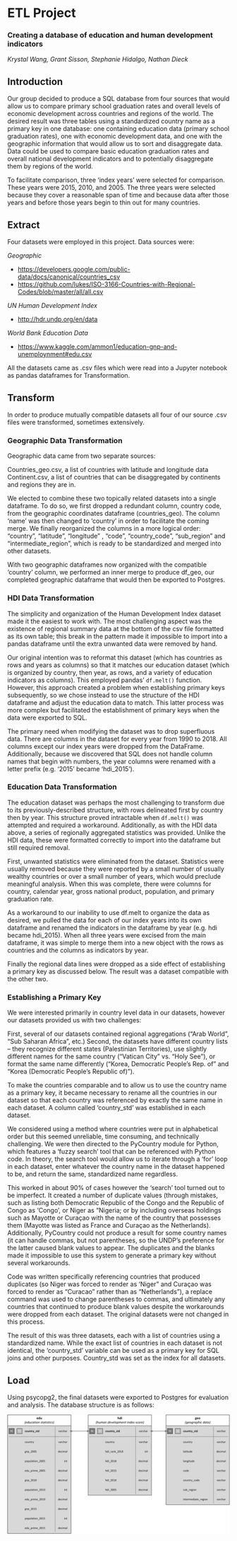 # ETL Project
### Creating a database of education and human development indicators

_Krystal Wang, Grant Sisson, Stephanie Hidalgo, Nathan Dieck_

## Introduction
Our group decided to produce a SQL database from four sources that would allow us to compare primary school graduation rates and overall levels of economic development across countries and regions of the world. The desired result was three tables using a standardized country name as a primary key in one database: one containing education data (primary school graduation rates), one with economic development data, and one with the geographic information that would allow us to sort and disaggregate data. Data could be used to compare basic education graduation rates and overall national development indicators and to potentially disaggregate them by regions of the world. 

To facilitate comparison, three ‘index years’ were selected for comparison. These years were 2015, 2010, and 2005. The three years were selected because they cover a reasonable span of time and because data after those years and before those years begin to thin out for many countries. 

## Extract
Four datasets were employed in this project. Data sources were:

_Geographic_
* https://developers.google.com/public-data/docs/canonical/countries_csv
* https://github.com/lukes/ISO-3166-Countries-with-Regional-Codes/blob/master/all/all.csv

_UN Human Development Index_
* http://hdr.undp.org/en/data

_World Bank Education Data_
* https://www.kaggle.com/ammon1/education-gnp-and-unemploynment#edu.csv

All the datasets came as .csv files which were read into a Jupyter notebook as pandas dataframes for Transformation. 

## Transform
In order to produce mutually compatible datasets all four of our source .csv files were transformed, sometimes extensively. 

### Geographic Data Transformation

Geographic data came from two separate sources:

Countries_geo.csv, a list of countries with latitude and longitude data 
Continent.csv, a list of countries that can be disaggregated by continents and regions they are in. 

We elected to combine these two topically related datasets into a single dataframe. To do so, we first dropped a redundant column, country code, from the geographic coordinates dataframe (countries_geo). The column ‘name’ was then changed to ‘country’ in order to facilitate the coming merge. We finally reorganized the columns in a more logical order: “country”, “latitude”, “longitude” , “code”, “country_code”, “sub_region” and “intermediate_region”, which is ready to be standardized and merged into other datasets.

With two geographic dataframes now organized with the compatible ‘country’ column, we performed an inner merge to produce df_geo, our completed geographic dataframe that would then be exported to Postgres. 

### HDI Data Transformation

The simplicity and organization of the Human Development Index dataset made it the easiest to work with. The most challenging aspect was the existence of regional summary data at the bottom of the csv file formatted as its own table; this break in the pattern made it impossible to import into a pandas dataframe until the extra unwanted data were removed by hand.

Our original intention was to reformat this dataset (which has countries as rows and years as columns) so that it matches our education dataset (which is organized by country, then year, as rows, and a variety of education indicators as columns). This employed pandas’ `df.melt()` function. However, this approach created a problem when establishing primary keys subsequently, so we chose instead to use the structure of the HDI dataframe and adjust the education data to match. This latter process was more complex but facilitated the establishment of primary keys when the data were exported to SQL.

The primary need when modifying the dataset was to drop superfluous data. There are columns in the dataset for every year from 1990 to 2018. All columns except our index years were dropped from the DataFrame. Additionally, because we discovered that SQL does not handle column names that begin with numbers, the year columns were renamed with a letter prefix (e.g. ‘2015’ became ‘hdi_2015’). 

### Education Data Transformation

The education dataset was perhaps the most challenging to transform due to its previously-described structure, with rows delineated first by country then by year. This structure proved intractable when `df.melt()` was attempted and required a workaround. Additionally, as with the HDI data above, a series of regionally aggregated statistics was provided. Unlike the HDI data, these were formatted correctly to import into the dataframe but still required removal. 

First, unwanted statistics were eliminated from the dataset. Statistics were usually removed because they were reported by a small number of usually wealthy countries or over a small number of years, which would preclude meaningful analysis. When this was complete, there were columns for country, calendar year, gross national product, population, and primary graduation rate. 

As a workaround to our inability to use df.melt to organize the data as desired, we pulled the data for each of our index years into its own dataframe and renamed the indicators in the dataframe by year (e.g. hdi became hdi_2015). When all three years were excised from the main dataframe, it was simple to merge them into a new object with the rows as countries and the columns as indicators by year. 

Finally the regional data lines were dropped as a side effect of establishing a primary key as discussed below. The result was a dataset compatible with the other two. 

### Establishing a Primary Key

We were interested primarily in country level data in our datasets, however our datasets provided us with two challenges:

First, several of our datasets contained regional aggregations (“Arab World”, “Sub Saharan Africa”, etc.) 
Second, the datasets have different country lists – they recognize different states (Palestinian Territories), use slightly different names for the same country (“Vatican City” vs. “Holy See”), or format the same name differently (“Korea, Democratic People’s Rep. of” and “Korea (Democratic People’s Republic of)”).

To make the countries comparable and to allow us to use the country name as a primary key, it became necessary to rename all the countries in our dataset so that each country was referenced by exactly the same name in each dataset. A column called ‘country_std’ was established in each dataset. 

We considered using a method where countries were put in alphabetical order but this seemed unreliable, time consuming, and technically challenging. We were then directed to the PyCountry module for Python, which features a ‘fuzzy search’ tool that can be referenced with Python code. In theory, the search tool would allow us to iterate through a ‘for’ loop in each dataset, enter whatever the country name in the dataset happened to be, and return the same, standardized name regardless. 

This worked in about 90% of cases however the ‘search’ tool turned out to be imperfect. It created a number of duplicate values (through mistakes, such as listing both Democratic Republic of the Congo and the Republic of Congo as ‘Congo’, or Niger as “Nigeria; or by including overseas holdings such as Mayotte or Curaçao with the name of the country that possesses them (Mayotte was listed as France and Curaçao as the Netherlands). Additionally, PyCountry could not produce a result for some country names (it can handle commas, but not parentheses, so the UNDP’s preference for the latter caused blank values to appear. The duplicates and the blanks made it impossible to use this system to generate a primary key without several workarounds. 

Code was written specifically referencing countries that produced duplicates (so Niger was forced to render as ‘Niger” and Curaçao was forced to render as “Curacao” rather than as “Netherlands”), a replace command was used to change parentheses to commas, and ultimately any countries that continued to produce blank values despite the workarounds were dropped from each dataset. The original datasets were not changed in this process. 

The result of this was three datasets, each with a list of countries using a standardized name. While the exact list of countries in each dataset is not identical, the ‘country_std’ variable can be used as a primary key for SQL joins and other purposes. Country_std was set as the index for all datasets. 

## Load 
Using psycopg2, the final datasets were exported to Postgres for evaluation and analysis. The database structure is as follows:

![ERD](ERD.png "ERD")


